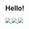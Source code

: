 ## Hello! 
<a target='_blank' href="https://twitter.com/v3ronez_">
        <img src="https://img.shields.io/badge/Twitter-1DA1F2?style=for-the-badge&logo=twitter&logoColor=white">
</a>
<a target='_blank' href="https://www.instagram.com/v3ronez">
        <img src="https://img.shields.io/badge/Instagram-E4405F?style=for-the-badge&logo=instagram&logoColor=white">
</a>
<a target='_blank' href="https://www.linkedin.com/in/henrique-veronez/">
        <img src="https://img.shields.io/badge/LinkedIn-0077B5?style=for-the-badge&logo=linkedin&logoColor=white">
</a>
